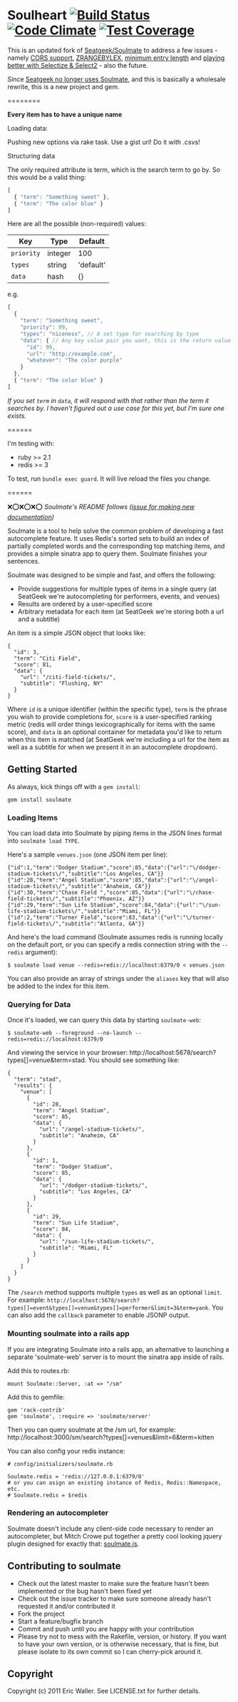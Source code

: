 Soulheart [![Build Status](https://travis-ci.org/sethherr/soulheart.svg)](https://travis-ci.org/sethherr/soulheart) [![Code Climate](https://codeclimate.com/github/sethherr/soulheart/badges/gpa.svg)](https://codeclimate.com/github/sethherr/soulheart) [![Test Coverage](https://codeclimate.com/github/sethherr/soulheart/badges/coverage.svg)](https://codeclimate.com/github/sethherr/soulheart/coverage)
========

This is an updated fork of [Seatgeek/Soulmate](https://github.com/seatgeek/soulmate) to address a few issues - namely [CORS support](../../issues/2), [ZRANGEBYLEX](https://github.com/seatgeek/soulmate/issues/41), [minimum entry length](../../issues/3) and [playing better with Selectize & Select2](../../issues/4) - also the future.

Since [Seatgeek no longer uses Soulmate](https://news.ycombinator.com/item?id=9317891), and this is basically a wholesale rewrite, this is a new project and gem.

========

**Every item has to have a unique name**

Loading data: 

Pushing new options via rake task. Use a gist url! Do it with .csvs!

Structuring data

The only required attribute is term, which is the search term to go by. So this would be a valid thing:

```javascript
[
  { "term": "Something sweet" },
  { "term": "The color blue" }
]
```

Here are all the possible (non-required) values:


| Key         | Type     | Default    |
| ----------- | -----    | ---------- |
| `priority`  | integer  | 100        |
| `types`     | string   | 'default'  |
| `data`      | hash     | {}         |

e.g.

```javascript
[
  {
    "term": "Something sweet",
    "priority": 99,
    "types": "niceness", // A set type for searching by type
    "data": { // Any key value pair you want, this is the return value
      "id": 99,
      "url": "http://example.com",
      "whatever": "The color purple"
    }
  },
  { "term": "The color blue" }
]
```

*If you set `term` in `data`, it will respond with that rather than the term it searches by. I haven't figured out a use case for this yet, but I'm sure one exists.*

======

I'm testing with:

  - ruby >= 2.1
  - redis >= 3

To test, run `bundle exec guard`. It will live reload the files you change. 


======

:x::o::x::o::x::o: *Soulmate's README follows ([issue for making new documentation](../../issues/1))*

Soulmate is a tool to help solve the common problem of developing a fast autocomplete feature. It uses Redis's sorted sets to build an index of partially completed words and the corresponding top matching items, and provides a simple sinatra app to query them. Soulmate finishes your sentences.

Soulmate was designed to be simple and fast, and offers the following:

 * Provide suggestions for multiple types of items in a single query (at SeatGeek we're autocompleting for performers, events, and venues)
 * Results are ordered by a user-specified score
 * Arbitrary metadata for each item (at SeatGeek we're storing both a url and a subtitle)

An item is a simple JSON object that looks like:

    {
      "id": 3,
      "term": "Citi Field",
      "score": 81,
      "data": {
        "url": "/citi-field-tickets/",
        "subtitle": "Flushing, NY"
      }
    }

Where `id` is a unique identifier (within the specific type), `term` is the phrase you wish to provide completions for, `score` is a user-specified ranking metric (redis will order things lexicographically for items with the same score), and `data` is an optional container for metadata you'd like to return when this item is matched (at SeatGeek we're including a url for the item as well as a subtitle for when we present it in an autocomplete dropdown).

Getting Started
---------------

As always, kick things off with a `gem install`:

    gem install soulmate

### Loading Items

You can load data into Soulmate by piping items in the JSON lines format into `soulmate load TYPE`.

Here's a sample `venues.json` (one JSON item per line):

    {"id":1,"term":"Dodger Stadium","score":85,"data":{"url":"\/dodger-stadium-tickets\/","subtitle":"Los Angeles, CA"}}
    {"id":28,"term":"Angel Stadium","score":85,"data":{"url":"\/angel-stadium-tickets\/","subtitle":"Anaheim, CA"}}
    {"id":30,"term":"Chase Field ","score":85,"data":{"url":"\/chase-field-tickets\/","subtitle":"Phoenix, AZ"}}
    {"id":29,"term":"Sun Life Stadium","score":84,"data":{"url":"\/sun-life-stadium-tickets\/","subtitle":"Miami, FL"}}
    {"id":2,"term":"Turner Field","score":83,"data":{"url":"\/turner-field-tickets\/","subtitle":"Atlanta, GA"}}

And here's the load command (Soulmate assumes redis is running locally on the default port, or you can specify a redis connection string with the `--redis` argument):

    $ soulmate load venue --redis=redis://localhost:6379/0 < venues.json

You can also provide an array of strings under the `aliases` key that will also be added to the index for this item.

### Querying for Data

Once it's loaded, we can query this data by starting `soulmate-web`:

    $ soulmate-web --foreground --no-launch --redis=redis://localhost:6379/0

And viewing the service in your browser: http://localhost:5678/search?types[]=venue&term=stad. You should see something like:

    {
      "term": "stad",
      "results": {
        "venue": [
          {
            "id": 28,
            "term": "Angel Stadium",
            "score": 85,
            "data": {
              "url": "/angel-stadium-tickets/",
              "subtitle": "Anaheim, CA"
            }
          },
          {
            "id": 1,
            "term": "Dodger Stadium",
            "score": 85,
            "data": {
              "url": "/dodger-stadium-tickets/",
              "subtitle": "Los Angeles, CA"
            }
          },
          {
            "id": 29,
            "term": "Sun Life Stadium",
            "score": 84,
            "data": {
              "url": "/sun-life-stadium-tickets/",
              "subtitle": "Miami, FL"
            }
          }
        ]
      }
    }

The `/search` method supports multiple `types` as well as an optional `limit`. For example: `http://localhost:5678/search?types[]=event&types[]=venue&types[]=performer&limit=3&term=yank`. You can also add the `callback` parameter to enable JSONP output.

### Mounting soulmate into a rails app

If you are integrating Soulmate into a rails app, an alternative to launching a separate 'soulmate-web' server is to mount the sinatra app inside of rails.

Add this to routes.rb:

    mount Soulmate::Server, :at => "/sm"

Add this to gemfile:

    gem 'rack-contrib'
    gem 'soulmate', :require => 'soulmate/server'

Then you can query soulmate at the /sm url, for example: http://localhost:3000/sm/search?types[]=venues&limit=6&term=kitten

You can also config your redis instance:

    # config/initializers/soulmate.rb
    
    Soulmate.redis = 'redis://127.0.0.1:6379/0'
    # or you can asign an existing instance of Redis, Redis::Namespace, etc.
    # Soulmate.redis = $redis

### Rendering an autocompleter

Soulmate doesn't include any client-side code necessary to render an autocompleter, but Mitch Crowe put together a pretty cool looking jquery plugin designed for exactly that: <a href="https://github.com/mcrowe/soulmate.js">soulmate.js</a>.

Contributing to soulmate
------------------------
 
* Check out the latest master to make sure the feature hasn't been implemented or the bug hasn't been fixed yet
* Check out the issue tracker to make sure someone already hasn't requested it and/or contributed it
* Fork the project
* Start a feature/bugfix branch
* Commit and push until you are happy with your contribution
* Please try not to mess with the Rakefile, version, or history. If you want to have your own version, or is otherwise necessary, that is fine, but please isolate to its own commit so I can cherry-pick around it.

Copyright
---------

Copyright (c) 2011 Eric Waller. See LICENSE.txt for further details.

